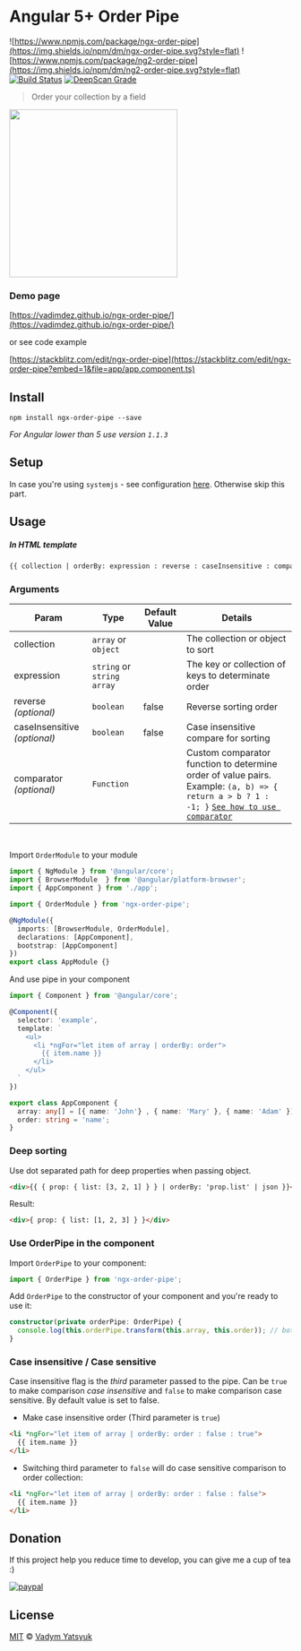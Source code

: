 # Angular 5+ Order Pipe

![https://www.npmjs.com/package/ngx-order-pipe](https://img.shields.io/npm/dm/ngx-order-pipe.svg?style=flat) ![https://www.npmjs.com/package/ng2-order-pipe](https://img.shields.io/npm/dm/ng2-order-pipe.svg?style=flat) [![Build Status](https://travis-ci.org/VadimDez/ngx-order-pipe.svg?branch=master)](https://travis-ci.org/VadimDez/ngx-order-pipe) [![DeepScan Grade](https://deepscan.io/api/projects/1752/branches/7519/badge/grade.svg)](https://deepscan.io/dashboard/#view=project&pid=1752&bid=7519)

> Order your collection by a field

<img src="https://cloud.githubusercontent.com/assets/3748453/22164327/08764608-df57-11e6-9c90-075aeca26fd6.gif" width="300">

### Demo page
[https://vadimdez.github.io/ngx-order-pipe/](https://vadimdez.github.io/ngx-order-pipe/)

or see code example

[https://stackblitz.com/edit/ngx-order-pipe](https://stackblitz.com/edit/ngx-order-pipe?embed=1&file=app/app.component.ts)

## Install

```
npm install ngx-order-pipe --save
```
*For Angular lower than 5 use version `1.1.3`*

## Setup

In case you're using `systemjs` - see configuration [here](https://github.com/VadimDez/ngx-order-pipe/blob/master/SYSTEMJS.md). Otherwise skip this part.


## Usage

##### In HTML template

```html
{{ collection | orderBy: expression : reverse : caseInsensitive : comparator }}
```

### Arguments

| Param | Type | Default Value | Details |
| --- | --- | --- | --- |
| collection | `array` or `object` |  | The collection or object to sort |
| expression  | `string` or `string array` |  | The key or collection of keys to determinate order |
| reverse *(optional)* | `boolean`| false | Reverse sorting order |
| caseInsensitive *(optional)* | `boolean`| false | Case insensitive compare for sorting |
| comparator *(optional)* | `Function`|  | Custom comparator function to determine order of value pairs. Example: `(a, b) => { return a > b ? 1 : -1; }` [`See how to use comparator`](https://github.com/VadimDez/ngx-order-pipe/issues/39) |

<br/>

Import `OrderModule` to your module

```typescript
import { NgModule } from '@angular/core';
import { BrowserModule  } from '@angular/platform-browser';
import { AppComponent } from './app';

import { OrderModule } from 'ngx-order-pipe';

@NgModule({
  imports: [BrowserModule, OrderModule],
  declarations: [AppComponent],
  bootstrap: [AppComponent]
})
export class AppModule {}

```

And use pipe in your component

```typescript
import { Component } from '@angular/core';

@Component({
  selector: 'example',
  template: `
    <ul>
      <li *ngFor="let item of array | orderBy: order">
        {{ item.name }}
      </li>
    </ul> 
  `
})

export class AppComponent {
  array: any[] = [{ name: 'John'} , { name: 'Mary' }, { name: 'Adam' }];
  order: string = 'name';
}
```

### Deep sorting
Use dot separated path for deep properties when passing object.
```html
<div>{{ { prop: { list: [3, 2, 1] } } | orderBy: 'prop.list' | json }}</div>
```
Result:
```html
<div>{ prop: { list: [1, 2, 3] } }</div>
```

### Use OrderPipe in the component
Import `OrderPipe` to your component:
```typescript
import { OrderPipe } from 'ngx-order-pipe';
```
Add `OrderPipe` to the constructor of your component and you're ready to use it:

```typescript
constructor(private orderPipe: OrderPipe) {
  console.log(this.orderPipe.transform(this.array, this.order)); // both this.array and this.order are from above example AppComponent
}
```

### Case insensitive / Case sensitive
Case insensitive flag is the *third* parameter passed to the pipe. Can be `true` to make comparison *case insensitive* and `false` to make comparison case sensitive.
By default value is set to false.

* Make case insensitive order (Third parameter is `true`)
```html
<li *ngFor="let item of array | orderBy: order : false : true">
  {{ item.name }}
</li>
```
* Switching third parameter to `false` will do case sensitive comparison to order collection:
```html
<li *ngFor="let item of array | orderBy: order : false : false">
  {{ item.name }}
</li>
```

## Donation
If this project help you reduce time to develop, you can give me a cup of tea :) 

[![paypal](https://www.paypalobjects.com/en_US/i/btn/btn_donateCC_LG.gif)](https://www.paypal.me/vadimdez)

## License
[MIT](https://tldrlegal.com/license/mit-license) © [Vadym Yatsyuk](https://github.com/vadimdez)

